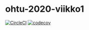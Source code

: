 # ohtu-2020-viikko1
[![CircleCI](https://circleci.com/gh/aleroi/ohtu-2020-viikko1.svg?style=svg)](https://circleci.com/gh/aleroi/ohtu-2020-viikko1)
[![codecov](https://codecov.io/gh/aleroi/ohtu-2020-viikko1/branch/master/graph/badge.svg)](https://codecov.io/gh/aleroi/ohtu-2020-viikko1)
